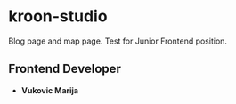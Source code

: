 # kroon-studio
Blog page and map page.
Test for Junior Frontend position.

## Frontend Developer
  * **Vukovic Marija**
